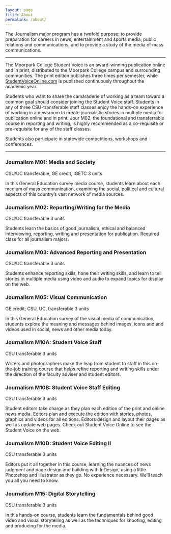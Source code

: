 ```yaml
---
layout: page
title: About
permalink: /about/
---
```


<!-- <img src="{{ site.baseurl }}/assets/profile-placeholder.gif" title="Profile Picture" class="profile">
 -->
The Journalism major program has a twofold purpose: to provide preparation for careers in news, entertainment and sports media, public relations and communications, and to provide a study of the media of mass communications.

<hr>

The Moorpark College Student Voice is an award-winning publication online and in print, distributed to the Moorpark College campus and surrounding communities. The print edition publishes three times per semester, while <a href="http://www.studentvoiceonline.com">StudentVoiceOnline.com</a> is published continuously throughout the academic year.

Students who want to share the camaraderie of working as a team toward a common goal should consider joining the Student Voice staff. Students in any of three CSU-transferable staff classes enjoy the hands-on experience of working in a newsroom to create journalistic stories in multiple media for publication online and in print. Jour M02, the foundational and transferrable course in reporting and writing, is highly recommended as a co-requisite or pre-requisite for any of the staff classes.

Students also participate in statewide competitions, workshops and conferences.

<hr>

<h3>Journalism M01: Media and Society</h3>
CSU/UC transferable, GE credit, IGETC 3 units

In this General Education survey media course, students learn about each medium of mass communication, examining the social, political and cultural aspects of this country’s vast network of media sources.

<h3>Journalism M02: Reporting/Writing for the Media</h3>
CSU/UC transferable 3 units

Students learn the basics of good journalism, ethical and balanced interviewing, reporting, writing and presentation for publication. Required class for all journalism majors.

<h3>Journalism M03: Advanced Reporting and Presentation</h3>
CSU/UC transferable 3 units

Students enhance reporting skills, hone their writing skills, and learn to tell stories in multiple media using video and audio to expand topics for display on the web.

<h3>Journalism M05: Visual Communication</h3>
GE credit; CSU, UC, transferable 3 units

In this General Education survey of the visual media of communication, students explore the meaning and messages behind images, icons and and videos used in social, news and other media today. 

<h3>Journalism M10A: Student Voice Staff</h3>
CSU transferable 3 units

Writers and photographers make the leap from student to staff in this on-the-job training course that helps refine reporting and writing skills under the direction of the faculty adviser and student editors.

<h3>Journalism M10B: Student Voice Staff Editing</h3>
CSU transferable 3 units

Student editors take charge as they plan each edition of the print and online news media. Editors plan and execute the edition with stories, photos, graphics and videos for all editions. Editors design and layout their pages as well as update web pages. Check out Student Voice Online to see the Student Voice on the web.

<h3>Journalism M10D: Student Voice Editing II</h3>
CSU transferable 3 units

Editors put it all together in this course, learning the nuances of news judgment and page design and building with InDesign, using a little Photoshop and Illustrator as they go. No experience necessary. We’ll teach you all you need to know.

<h3>Journalism M15: Digital Storytelling </h3>
CSU transferable 3 units

In this hands-on course, students learn the fundamentals behind good video and visual storytelling as well as the techniques for shooting, editing and producing for the media.